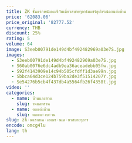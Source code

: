 ```yaml
---
title: ZK ชั้นแรกหนังอเมริกันเดี่ยวสบายๆอาร์มแชร์อุปกรณ์ตกแต่งบ้าน
price: '62083.06'
price_original: '82777.52'
currency: THB
discount: 25%
rating: 5
volume: 64
image: S3eeb00791de149d4bf492482969a03e7S.jpg
images:
  - S3eeb00791de149d4bf492482969a03e7S.jpg
  - S60ab0076e6dc4adb9ea36aceadebb05fw.jpg
  - S92f4143909e14c94b505cfdff1d3ae99n.jpg
  - Sbbca64d3ce124b759ba2de3f51514207Y.jpg
  - Se54276b5cb4f437db4a5564fb26f4358t.jpg
video: ''
categories:
  - name: บ้านและสวน
    slug: านและสวน
  - name: ตกแต่งบ้าน
    slug: ตกแต-งบ-าน
slug: zk-นแรกหน-งอเมร-นเด-ยวสบายๆอาร
encode: omcg4lu
lang: th
---
```

  